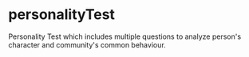 # personalityTest
Personality Test which includes multiple questions to analyze person's character and community's common behaviour.
